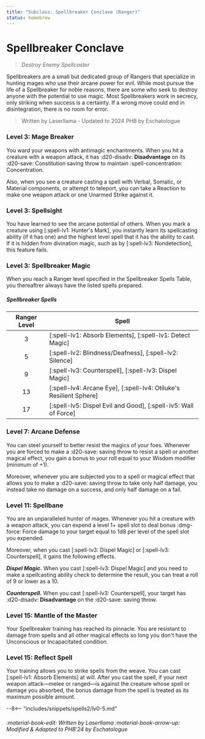 ```yaml
---
title: "Subclass: Spellbreaker Conclave (Ranger)"
status: homebrew
---
```


<p style="display:none">
Destroy Enemy Spellcaster
</p>

# Spellbreaker Conclave

> *Destroy Enemy Spellcaster*

Spellbreakers are a small but dedicated group of Rangers that specialize in hunting mages who use their arcane power for evil. While most pursue the life of a Spellbreaker for noble reasons, there are some who seek to destroy anyone with the potential to use magic. Most Spellbreakers work in secrecy, only striking when success is a certainty. If a wrong move could end in disintegration, there is no room for error.

> Written by Laserllama - Updated to 2024 PHB by Eschatologue

### Level 3: Mage Breaker

You ward your weapons with antimagic enchantments. When you hit a creature with a weapon attack, it has :d20-disadv: **Disadvantage** on its :d20-save: Constitution saving throw to maintain :spell-concentration: Concentration.

Also, when you see a creature casting a spell with Verbal, Somatic, or Material components, or attempt to teleport, you can take a Reaction to make one weapon attack or one Unarmed Strike against it.

### Level 3: Spellsight

You have learned to see the arcane potential of others. When you mark a creature using [:spell-lv1: Hunter's Mark], you instantly learn its spellcasting ability (if it has one) and the highest level spell that it has the ability to cast. If it is hidden from divination magic, such as by [:spell-lv3: Nondetection], this feature fails.

### Level 3: Spellbreaker Magic

When you reach a Ranger level specified in the Spellbreaker Spells Table, you thereaftrer always have the listed spells prepared.

##### Spellbreaker Spells

| Ranger Level | Spell |
|:-:|---|
| 3 | [:spell-lv1: Absorb Elements], [:spell-lv1: Detect Magic] |
| 5 | [:spell-lv2: Blindness/Deafness], [:spell-lv2: Silence] |
| 9 | [:spell-lv3: Counterspell], [:spell-lv3: Dispel Magic] |
| 13 | [:spell-lv4: Arcane Eye], [:spell-lv4: Otiluke's Resilient Sphere] |
| 17 | [:spell-lv5: Dispel Evil and Good], [:spell-lv5: Wall of Force] |

### Level 7: Arcane Defense

You can steel yourself to better resist the magics of your foes. Whenever you are forced to make a :d20-save: saving throw to resist a spell or another magical effect, you gain a bonus to your roll equal to your Wisdom modifier (minimum of +1).

Moreover, whenever you are subjected you to a spell or magical effect that allows you to make a :d20-save: saving throw to take only half damage, you instead take no damage on a success, and only half damage on a fail.

### Level 11: Spellbane

You are an unparalleled hunter of mages. Whenever you hit a creature with a weapon attack, you can expend a level 1+ spell slot to deal bonus :dmg-force: Force damage to your target equal to 1d8 per level of the spell slot you expended. 

Moreover, when you cast [:spell-lv3: Dispel Magic] or [:spell-lv3: Counterspell], it gains the following effects.

***Dispel Magic.*** When you cast [:spell-lv3: Dispel Magic] and you need to make a spellcasting ability check to determine the result, you can treat a roll of 9 or lower as a 10. 

***Counterspell.*** When you cast [:spell-lv3: Counterspell], your target has :d20-disadv: **Disadvantage** on the :d20-save: saving throw.

### Level 15: Mantle of the Master

Your Spellbreaker training has reached its pinnacle. You are resistant to damage from spells and all other magical effects so long you don't have the Unconscious or Incapacitated condition.

### Level 15: Reflect Spell

Your training allows you to strike spells from the weave. You can cast [:spell-lv1: Absorb Elements] at will. After you cast the spell, if your next weapon attack—melee or ranged—is against the creature whose spell or damage you absorbed, the bonus damage from the spell is treated as its maximum possible amount.

--8<-- "includes/snippets/spells2/lv0-5.md"

###### :material-book-edit: Written by *Laserllama* :material-book-arrow-up: Modified & Adapted to PHB'24 by *Eschatologue*
